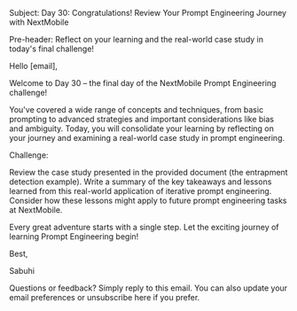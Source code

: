 Subject: Day 30: Congratulations! Review Your Prompt Engineering Journey with NextMobile

Pre-header: Reflect on your learning and the real-world case study in today's final challenge!

Hello [email],

Welcome to Day 30 – the final day of the NextMobile Prompt Engineering challenge!

You've covered a wide range of concepts and techniques, from basic prompting to advanced strategies and important considerations like bias and ambiguity. Today, you will consolidate your learning by reflecting on your journey and examining a real-world case study in prompt engineering.

Challenge:

Review the case study presented in the provided document (the entrapment detection example). Write a summary of the key takeaways and lessons learned from this real-world application of iterative prompt engineering. Consider how these lessons might apply to future prompt engineering tasks at NextMobile.

Every great adventure starts with a single step. Let the exciting journey of learning Prompt Engineering begin!

Best,

Sabuhi

Questions or feedback? Simply reply to this email. You can also update your email preferences or unsubscribe here if you prefer. 